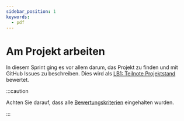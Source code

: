 ```yaml
---
sidebar_position: 1
keywords:
  - pdf
---
```


# Am Projekt arbeiten

In diesem Sprint ging es vor allem darum, das Projekt zu finden und mit GitHub
Issues zu beschreiben. Dies wird als
[LB1: Teilnote Projektstand](/docs/beurteilungen/LB1.md#2-teilnote-projektstand)
bewertet.

:::caution

Achten Sie darauf, dass alle
[Bewertungskriterien](/docs/beurteilungen/LB1.md#bewertung) eingehalten
wurden.

:::
